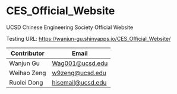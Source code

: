 # CES_Official_Website
UCSD Chinese Engineering Society Official Website

Testing URL: https://wanjun-gu.shinyapps.io/CES_Official_Website/



| Contributor   | Email         |
| ------------- | ------------- |
| Wanjun Gu     | Wag001@ucsd.edu    |
| Weihao Zeng   | w9zeng@ucsd.edu  |
| Ruolei Dong   | hisemail@ucsd.edu  |
